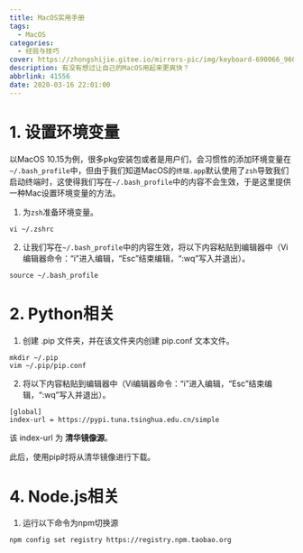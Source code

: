 ```yaml
---
title: MacOS实用手册
tags:
  - MacOS
categories:
  - 经验与技巧
cover: https://zhongshijie.gitee.io/mirrors-pic/img/keyboard-690066_960_720.jpg
description: 有没有想过让自己的MacOS用起来更爽快？
abbrlink: 41556
date: 2020-03-16 22:01:00
---
```


# 1. 设置环境变量

以MacOS 10.15为例，很多pkg安装包或者是用户们，会习惯性的添加环境变量在`~/.bash_profile`中，但由于我们知道MacOS的`终端.app`默认使用了`zsh`导致我们启动终端时，这使得我们写在`~/.bash_profile`中的内容不会生效，于是这里提供一种Mac设置环境变量的方法。

1. 为`zsh`准备环境变量。

```
vi ~/.zshrc
```

2. 让我们写在`~/.bash_profile`中的内容生效，将以下内容粘贴到编辑器中（Vi编辑器命令：“i”进入编辑，“Esc”结束编辑，“:wq”写入并退出）。

```
source ~/.bash_profile
```

# 2. Python相关

1. 创建 .pip 文件夹，并在该文件夹内创建 pip.conf 文本文件。
```
mkdir ~/.pip
vim ~/.pip/pip.conf
```

2. 将以下内容粘贴到编辑器中（Vi编辑器命令：“i”进入编辑，“Esc”结束编辑，“:wq”写入并退出）。
```
[global]
index-url = https://pypi.tuna.tsinghua.edu.cn/simple
```
该 index-url 为 **清华镜像源**。

此后，使用pip时将从清华镜像进行下载。

# 4. Node.js相关
1. 运行以下命令为npm切换源

```
npm config set registry https://registry.npm.taobao.org
```
